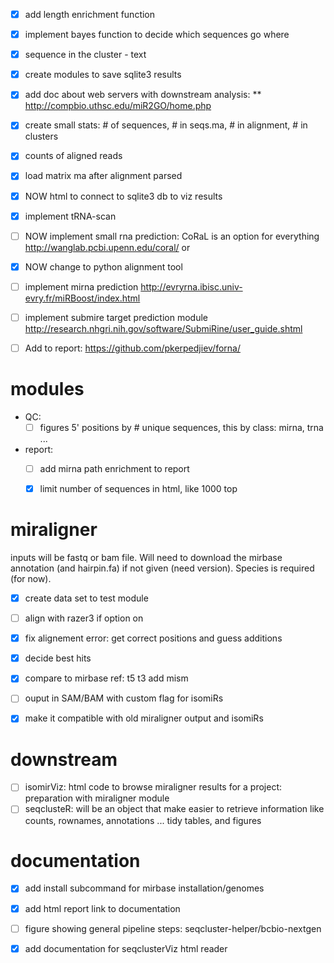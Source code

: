 - [X] add length enrichment function
- [X] implement bayes function to decide which sequences go where
- [X] sequence in the cluster - text
- [X] create modules to save sqlite3 results
- [X] add doc about web servers with downstream analysis:
** http://compbio.uthsc.edu/miR2GO/home.php
- [X] create small stats: # of sequences, # in seqs.ma, # in alignment, # in clusters
- [X] counts of aligned reads
- [X] load matrix ma after alignment parsed
- [X] NOW html to connect to sqlite3 db to viz results

- [X] implement tRNA-scan
- [ ] NOW implement small rna prediction: CoRaL is an option for everything http://wanglab.pcbi.upenn.edu/coral/  or
- [X] NOW change to python alignment tool
- [ ] implement mirna prediction http://evryrna.ibisc.univ-evry.fr/miRBoost/index.html
- [ ] implement submire target prediction module http://research.nhgri.nih.gov/software/SubmiRine/user_guide.shtml
- [ ] Add to report: https://github.com/pkerpedjiev/forna/

# modules

* QC: 
  - [ ] figures 5' positions by # unique sequences, this by class: mirna, trna ...
* report:
  - [ ] add mirna path enrichment to report
  - [X] limit number of sequences in html, like 1000 top


# miraligner

inputs will be fastq or bam file. Will need to download the mirbase annotation (and hairpin.fa) if not given (need version). Species is required (for now).

- [X] create data set to test module
- [ ] align with razer3 if option on
- [X] fix alignement error: get correct positions and guess additions
- [X] decide best hits
- [X] compare to mirbase ref: t5 t3 add mism
- [ ] ouput in SAM/BAM with custom flag for isomiRs
- [X] make it compatible with old miraligner output and isomiRs


# downstream

- [ ] isomirViz: html code to browse miraligner results for a project: preparation with miraligner module
- [ ] seqclusteR: will be an object that make easier to retrieve information like counts, rownames, annotations ... tidy tables, and figures

# documentation

- [X] add install subcommand for mirbase installation/genomes
- [X] add html report link to documentation
- [ ] figure showing general pipeline steps: seqcluster-helper/bcbio-nextgen
- [X] add documentation for seqclusterViz html reader

